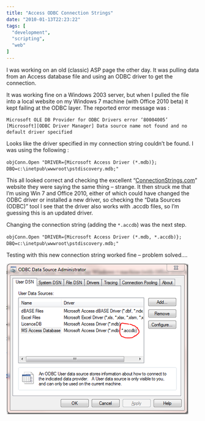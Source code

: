 ```yaml
---
title: "Access ODBC Connection Strings"
date: "2010-01-13T22:23:22"
tags: [
  "development",
  "scripting",
  "web"
]
---
```

I was working on an old (classic) ASP page the other day. It was pulling data from an Access database file and using an ODBC driver to get the connection.

It was working fine on a Windows 2003 server, but when I pulled the file into a local website on my Windows 7 machine (with Office 2010 beta) it kept failing at the ODBC layer. The reported error message was :

```
Microsoft OLE DB Provider for ODBC Drivers error ‘80004005’  
[Microsoft][ODBC Driver Manager] Data source name not found and no default driver specified
```

Looks like the driver specified in my connection string couldn’t be found. I was using the following :

`objConn.Open "DRIVER={Microsoft Access Driver (*.mdb)}; DBQ=c:\inetpub\wwwroot\pstdiscovery.mdb;"`

This all looked correct and checking the excellent “[ConnectionStrings.com](http://www.connectionstring.com/access#p88)” website they were saying the same thing – strange. It then struck me that I’m using Win 7 and Office 2010, either of which could have changed the ODBC driver or installed a new driver, so checking the “Data Sources (ODBC)” tool I see that the driver also works with .accdb files, so I’m guessing this is an updated driver.

Changing the connection string (adding the `*.accdb`) was the next step.

`objConn.Open "DRIVER={Microsoft Access Driver (*.mdb, *.accdb)}; DBQ=c:\inetpub\wwwroot\pstdiscovery.mdb;"`

Testing with this new connection string worked fine – problem solved….

![image](/assets/images/access-odbc-connection-strings-image_thumb.png)
